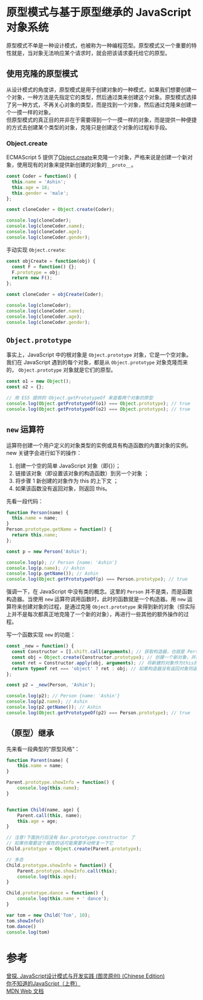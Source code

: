 # 原型模式与基于原型继承的 JavaScript 对象系统

原型模式不单是一种设计模式，也被称为一种编程范型。原型模式又一个重要的特性就是，当对象无法响应某个请求时，就会把该请求委托给它的原型。

## 使用克隆的原型模式

从设计模式的角度讲，原型模式是用于创建对象的一种模式，如果我们想要创建一个对象，一种方法是先指定它的类型，然后通过类来创建这个对象。原型模式选择了另一种方式，不再关心对象的类型，而是找到一个对象，然后通过克隆来创建一个一摸一样的对象。  
但原型模式的真正目的并非在于需要得到一个一摸一样的对象，而是提供一种便捷的方式去创建某个类型的对象，克隆只是创建这个对象的过程和手段。

### Object.create

ECMAScript 5 提供了[Object.create](https://developer.mozilla.org/zh-CN/docs/Web/JavaScript/Reference/Global_Objects/Object/create)来克隆一个对象，严格来说是创建一个新对象，使用现有的对象来提供新创建的对象的`__proto__`。

```js
const Coder = function() {
  this.name = 'Ashin';
  this.age = 18;
  this.gender = 'male';
};

const cloneCoder = Object.create(Coder);

console.log(cloneCoder);
console.log(cloneCoder.name);
console.log(cloneCoder.age);
console.log(cloneCoder.gender);
```

手动实现 `Object.create`:

```js
const objCreate = function(obj) {
  const F = function() {};
  F.prototype = obj;
  return new F();
};

const cloneCoder = objCreate(Coder);

console.log(cloneCoder);
console.log(cloneCoder.name);
console.log(cloneCoder.age);
console.log(cloneCoder.gender);
```

<!--
下面是一种 __不提倡__ 的做法：
```js

const objCreate2 = function(obj) {
  return {
    __proto__: obj
  }
}

```
> 警告: 由于现代 JavaScript 引擎优化属性访问所带来的特性的关系，更改对象的 [[Prototype]]在各个浏览器和 JavaScript 引擎上都是一个很慢的操作。其在更改继承的性能上的影响是微妙而又广泛的，这不仅仅限于 obj.__proto__ = ... 语句上的时间花费，而且可能会延伸到任何代码，那些可以访问任何[[Prototype]]已被更改的对象的代码。如果你关心性能，你应该避免设置一个对象的 [[Prototype]]。相反，你应该使用 Object.create()来创建带有你想要的[[Prototype]]的新对象。 -->


## `Object.prototype`

事实上，JavaScript 中的根对象是 `Object.prototype` 对象，它是一个空对象。我们在 JavaScript 遇到的每个对象，都是从 `Object.prototype` 对象克隆而来的， `Object.prototype` 对象就是它们的原型。

```js
const o1 = new Object();
const o2 = {};

// 用 ES5 提供的 Object.getPrototypeOf 来查看两个对象的原型
console.log(Object.getPrototypeOf(o1) === Object.prototype); // true
console.log(Object.getPrototypeOf(o2) === Object.prototype); // true
```

## `new` 运算符

运算符创建一个用户定义的对象类型的实例或具有构造函数的内置对象的实例。new 关键字会进行如下的操作：

1. 创建一个空的简单 JavaScript 对象（即{}）；
2. 链接该对象（即设置该对象的构造函数）到另一个对象 ；
3. 将步骤 1 新创建的对象作为 this 的上下文 ；
4. 如果该函数没有返回对象，则返回 this。

先看一段代码：

```js
function Person(name) {
  this.name = name;
}
Person.prototype.getName = function() {
  return this.name;
};

const p = new Person('Ashin');

console.log(p); // Person {name: 'Ashin'}
console.log(p.name); // Ashin
console.log(p.getName()); // Ashin
console.log(Object.getPrototypeOf(p) === Person.prototype); // true
```

强调一下，在 JavaScript 中没有类的概念。这里的 `Person` 并不是类，而是函数构造器。当使用 `new` 运算符调用函数时，此时的函数就是一个构造器。用 `new` 运算符来创建对象的过程，是通过克隆 `Object.prototype` 来得到新的对象（但实际上并不是每次都真正地克隆了一个新的对象），再进行一些其他的额外操作的过程。

写一个函数实现 `new` 的功能：

```js
const _new = function() {
  const Constructor = [].shift.call(arguments); // 获取构造器，也就是 Person
  const obj = Object.create(Constructor.prototype); // 创建一个新对象，并将原型(__proto__) 指向构造器的原型 (Constructor.prototype)。
  const ret = Constructor.apply(obj, arguments); // 将新建的对象作为this的上下文执行构造器
  return typeof ret === 'object' ? ret : obj; // 如果构造器没有返回对象则返回新建的对象
};

const p2 = _new(Person, 'Ashin');

console.log(p2); // Person {name: 'Ashin'}
console.log(p2.name); // Ashin
console.log(p2.getName()); // Ashin
console.log(Object.getPrototypeOf(p2) === Person.prototype); // true
```

## （原型）继承

先来看一段典型的“原型风格”：

```js
function Parent(name) {
    this.name = name;
}

Parent.prototype.showInfo = function() {
    console.log(this.name);
}


function Child(name, age) {
    Parent.call(this, name);
    this.age = age;
}

// 注意!下面执行后没有 Bar.prototype.constructor 了 
// 如果你需要这个属性的话可能需要手动修复一下它
Child.prototype = Object.create(Parent.prototype);

// 多态
Child.prototype.showInfo = function() {
    Parent.prototype.showInfo.call(this);
    console.log(this.age);
}

Child.prototype.dance = function() {
    console.log(this.name + ' dance');
}

var tom = new Child('Tom', 10);
tom.showInfo()
tom.dance()
console.log(tom)

```

# 参考
[曾探. JavaScript设计模式与开发实践 (图灵原创) (Chinese Edition) ](https://book.douban.com/subject/26382780/)  
[你不知道的JavaScript（上卷）](https://book.douban.com/subject/26351021/)  
[MDN Web 文档](https://developer.mozilla.org)  

